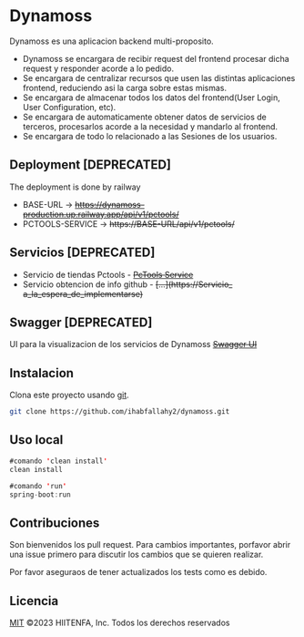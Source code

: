 # Dynamoss

Dynamoss es una aplicacion backend multi-proposito.

- Dynamoss se encargara de recibir request del frontend procesar dicha request y responder acorde a lo pedido.
- Se encargara de centralizar recursos que usen las distintas aplicaciones frontend, reduciendo asi la carga sobre estas mismas.
- Se encargara de almacenar todos los datos del frontend(User Login, User Configuration, etc).
- Se encargara de automaticamente obtener datos de servicios de terceros, procesarlos acorde a la necesidad y mandarlo al frontend.
- Se encargara de todo lo relacionado a las Sesiones de los usuarios.

## Deployment [DEPRECATED]
The deployment is done by railway

- BASE-URL -> ~~https://dynamoss-production.up.railway.app/api/v1/pctools/~~
- PCTOOLS-SERVICE -> ~~https://BASE-URL/api/v1/pctools/~~

## Servicios [DEPRECATED]
- Servicio de tiendas Pctools - ~~[PcTools Service](https://dynamoss-production.up.railway.app/api/v1/pctools/)~~
- Servicio obtencion de info github - ~~[...](https://Servicio_ a_la_espera_de_implementarse)~~
## Swagger [DEPRECATED]
UI para la visualizacion de los servicios de Dynamoss ~~[Swagger UI](https://dynamoss-production.up.railway.app/swagger-ui/index.html#/)~~

## Instalacion

Clona este proyecto usando [git](https://git-scm.com/).

```bash
git clone https://github.com/ihabfallahy2/dynamoss.git
```

## Uso local

```java
#comando 'clean install'
clean install

#comando 'run'
spring-boot:run

```

## Contribuciones

Son bienvenidos los pull request. Para cambios importantes, porfavor abrir una issue primero para discutir los cambios que se quieren realizar.

Por favor aseguraos de tener actualizados los tests como es debido.

## Licencia

[MIT](https://choosealicense.com/licenses/mit/) ©2023 HIITENFA, Inc. Todos los derechos reservados
